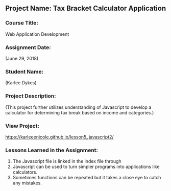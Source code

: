## Project Name:  Tax Bracket Calculator Application

### Course Title:
Web Application Development

### Assignment Date:  
(June 29, 2018)

### Student Name:  
(Karlee Dykes)

### Project Description:
(This project further utilizes understanding of Javascript to develop a calculator for determining tax break based on income and categories.)

### View Project:
https://karleeenicole.github.io/lesson5_javascript2/

### Lessons Learned in the Assignment:
1. The Javascript file is linked in the index file through    <script src="Javascript_file).js"></script>
2. Javascript can be used to turn simpler programs into applications like calculators.
3. Sometimes functions can be repeated but it takes a close eye to catch any mistakes.

